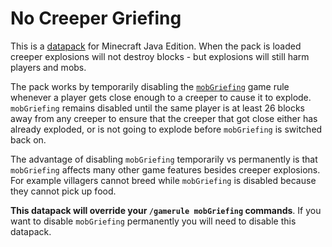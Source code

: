 # No Creeper Griefing

This is a [datapack][] for Minecraft Java Edition.
When the pack is loaded creeper explosions will not destroy blocks -
but explosions will still harm players and mobs.

[datapack]: https://minecraft.gamepedia.com/Data_pack

The pack works by temporarily disabling the [`mobGriefing`][mobGriefing] game
rule whenever a player gets close enough to a creeper to cause it to explode.
`mobGriefing` remains disabled until the same player is at least 26 blocks away
from any creeper to ensure that the creeper that got close either has already
exploded,
or is not going to explode before `mobGriefing` is switched back on.

[mobGriefing]: https://gaming.stackexchange.com/questions/308246/what-does-turning-off-mob-griefing-actually-do/308257

The advantage of disabling `mobGriefing` temporarily vs permanently is that
`mobGriefing` affects many other game features besides creeper explosions. For
example villagers cannot breed while `mobGriefing` is disabled because they
cannot pick up food.

**This datapack will override your `/gamerule mobGriefing` commands**. If you
want to disable `mobGriefing` permanently you will need to disable this
datapack.
